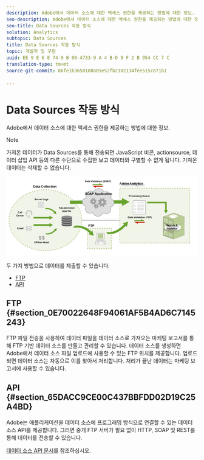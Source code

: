 ```yaml
---
description: Adobe에서 데이터 소스에 대한 액세스 권한을 제공하는 방법에 대한 정보.
seo-description: Adobe에서 데이터 소스에 대한 액세스 권한을 제공하는 방법에 대한 정보.
seo-title: Data Sources 작동 방식
solution: Analytics
subtopic: Data Sources
title: Data Sources 작동 방식
topic: 개발자 및 구현
uuid: EE 9 E 6 E 74-9 B 00-4733-9 A 4 B-D 9 F 2 B 954 CC 7 C
translation-type: tm+mt
source-git-commit: 86fe1b3650100a05e52fb2102134fee515c871b1

---
```



# Data Sources 작동 방식

Adobe에서 데이터 소스에 대한 액세스 권한을 제공하는 방법에 대한 정보.

>[!NOTE]
>
>가져온 데이터가 Data Sources를 통해 전송되면 JavaScript 비콘, actionsource, 데이터 삽입 API 등의 다른 수단으로 수집한 보고 데이터와 구별할 수 없게 됩니다. 가져온 데이터는 삭제할 수 없습니다.

![](assets/data_sources_overview.png)

두 가지 방법으로 데이터를 제출할 수 있습니다.

* [FTP](../../import/c-data-sources/datasrc-how-data-sources-works.md#section_0E70022648F94061AF5B4AD6C7145243)
* [API](../../import/c-data-sources/datasrc-how-data-sources-works.md#section_65DACC9CE00C437BBFDD02D19C25A4BD)

## FTP {#section_0E70022648F94061AF5B4AD6C7145243}

FTP 파일 전송을 사용하여 데이터 파일을 데이터 소스로 가져오는 마케팅 보고서를 통해 FTP 기반 데이터 소스를 만들고 관리할 수 있습니다. 데이터 소스를 생성하면 Adobe에서 데이터 소스 파일 업로드에 사용할 수 있는 FTP 위치를 제공합니다. 업로드되면 데이터 소스는 자동으로 이를 찾아서 처리합니다. 처리가 끝난 데이터는 마케팅 보고서에 사용할 수 있습니다.

## API {#section_65DACC9CE00C437BBFDD02D19C25A4BD}

Adobe는 애플리케이션을 데이터 소스에 프로그래밍 방식으로 연결할 수 있는 데이터 소스 API를 제공합니다. 그러면 중개 FTP 서버가 필요 없이 HTTP, SOAP 및 REST를 통해 데이터를 전송할 수 있습니다. 

[데이터 소스 API 문서](https://marketing.adobe.com/developer/documentation/data-sources/c-data-sources-api)를 참조하십시오.
